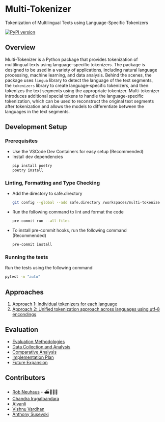 # Multi-Tokenizer
Tokenization of Multilingual Texts using Language-Specific Tokenizers

[![PyPI version](https://img.shields.io/pypi/v/multi-tokenizer.svg)](https://pypi.org/project/multi-tokenizer/)

## Overview

Multi-Tokenizer is a Python package that provides tokenization of multilingual texts using language-specific tokenizers. The package is designed to be used in a variety of applications, including natural language processing, machine learning, and data analysis. Behind the scenes, the package uses `lingua` library to detect the language of the text segments, the `tokenizers` library to create language-specific tokenizers, and then tokenizes the text segments using the appropriate tokenizer. Multi-tokenizer introduces additional special tokens to handle the language-specific tokenization, which can be used to reconstruct the original text segments after tokenization and allows the models to differentiate between the languages in the text segments.

## Development Setup

### Prerequisites
- Use the VSCode Dev Containers for easy setup (Recommended)
- Install dev dependencies
    ```bash
    pip install poetry
    poetry install
    ```

### Linting, Formatting and Type Checking
- Add the directory to safe.directory
    ```bash
    git config --global --add safe.directory /workspaces/multi-tokenizer
    ```
- Run the following command to lint and format the code
    ```bash
    pre-commit run --all-files
    ```
- To install pre-commit hooks, run the following command (Recommended)
    ```bash
    pre-commit install
    ```

### Running the tests
Run the tests using the following command
```bash
pytest -n "auto"
```

## Approaches

1. [Approach 1: Individual tokenizers for each language](support/proposal_1.md)
2. [Approach 2: Unified tokenization approach across languages using utf-8 encondings](support/proposal_2.md)

## Evaluation

- [Evaluation Methodologies](support/evaluation.md#evaluation-metodologies)
- [Data Collection and Analysis](support/evaluation.md#7-data-collection-and-analysis)
- [Comparative Analysis](support/evaluation.md#8-comparative-analysis)
- [Implementation Plan](support/evaluation.md#9-implementation-plan)
- [Future Expansion](support/evaluation.md#10-future-expansion)

## Contributors

- [Rob Neuhaus](https://github.com/rrenaud) - ⛴👨🏻‍✈️
- [Chandra Irugalbandara](https://github.com/chandralegend)
- [Alvanli](https://github.com/alvanli)
- [Vishnu Vardhan](https://github.com/VishnuVardhanSaiLanka)
- [Anthony Susevski](https://github.com/asusevski)

